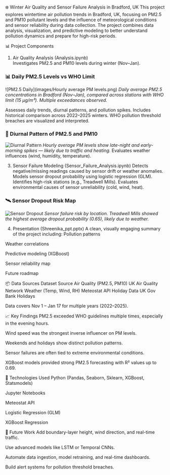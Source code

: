 ❄️ Winter Air Quality and Sensor Failure Analysis in Bradford, UK
This project explores wintertime air pollution trends in Bradford, UK, focusing on PM2.5 and PM10 pollutant levels and the influence of meteorological conditions and sensor reliability during data collection. The project combines data analysis, visualization, and predictive modeling to better understand pollution dynamics and prepare for high-risk periods.

📊 Project Components
1. Air Quality Analysis (Analysis.ipynb)  
Investigates PM2.5 and PM10 levels during winter (Nov–Jan).
### 📊 Daily PM2.5 Levels vs WHO Limit
![PM2.5 Daily](images/Hourly average PM levels.png)
*Daily average PM2.5 concentrations in Bradford (Nov–Jan), compared across stations with WHO limit (15 µg/m³). Multiple exceedances observed.*

Assesses daily trends, diurnal patterns, and pollution spikes.
Includes historical comparison across 2022–2025 winters.
WHO pollution threshold breaches are visualized and interpreted.
### 🌙 Diurnal Pattern of PM2.5 and PM10
![Diurnal Pattern](images/download.png)
*Hourly average PM levels show late-night and early-morning spikes — likely due to traffic and heating.*
Evaluates weather influences (wind, humidity, temperature).


3. Sensor Failure Modeling (Sensor_Failure_Analysis.ipynb)
Detects negative/missing readings caused by sensor drift or weather anomalies.
Models sensor dropout probability using logistic regression (GLM).
Identifies high-risk stations (e.g., Treadwell Mills).
Evaluates environmental causes of sensor unreliability (cold, wind, heat).

### 🛰️ Sensor Dropout Risk Map
![Sensor Dropout](images/dropout.png)
*Sensor failure risk by location. Treadwell Mills showed the highest average dropout probability (0.65), likely due to weather.*


4. Presentation (Shreenika_ppt.pptx)
A clean, visually engaging summary of the project including:
Pollution patterns

Weather correlations

Predictive modeling (XGBoost)

Sensor reliability map

Future roadmap

📦 Data Sources
Dataset	Source
Air Quality (PM2.5, PM10)	UK Air Quality Network
Weather (Temp, Wind, RH)	Meteostat API
Holiday Data	UK Gov Bank Holidays

Data covers Nov 1 – Jan 17 for multiple years (2022–2025).

📈 Key Findings
PM2.5 exceeded WHO guidelines multiple times, especially in the evening hours.

Wind speed was the strongest inverse influencer on PM levels.

Weekends and holidays show distinct pollution patterns.

Sensor failures are often tied to extreme environmental conditions.

XGBoost models provided strong PM2.5 forecasting with R² values up to 0.69.

🧠 Technologies Used
Python (Pandas, Seaborn, Sklearn, XGBoost, Statsmodels)

Jupyter Notebooks

Meteostat API

Logistic Regression (GLM)

XGBoost Regression

🚧 Future Work
Add boundary-layer height, wind direction, and real-time traffic.

Use advanced models like LSTM or Temporal CNNs.

Automate data ingestion, model retraining, and real-time dashboards.

Build alert systems for pollution threshold breaches.

